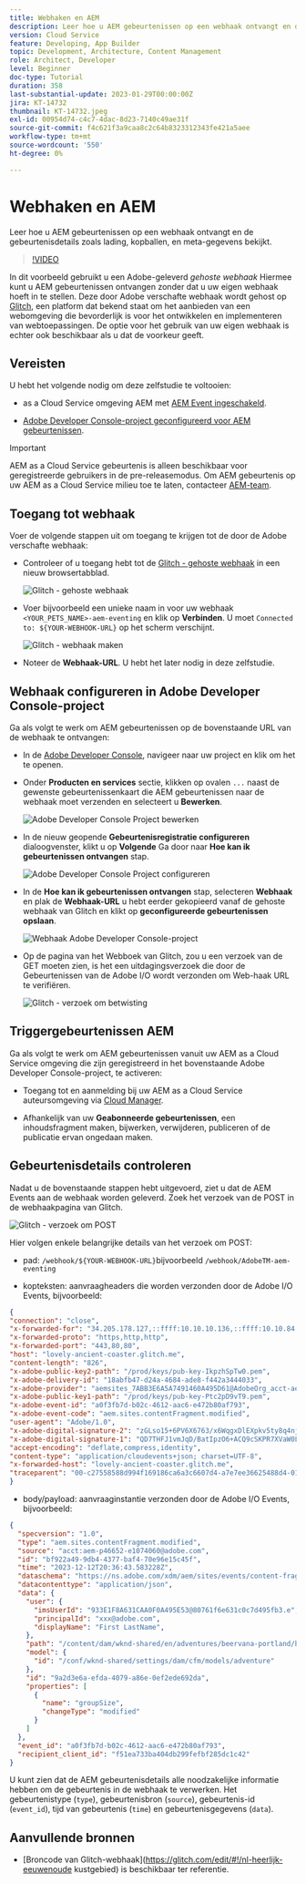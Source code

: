 ```yaml
---
title: Webhaken en AEM
description: Leer hoe u AEM gebeurtenissen op een webhaak ontvangt en de gebeurtenisdetails zoals lading, kopballen, en meta-gegevens bekijkt.
version: Cloud Service
feature: Developing, App Builder
topic: Development, Architecture, Content Management
role: Architect, Developer
level: Beginner
doc-type: Tutorial
duration: 358
last-substantial-update: 2023-01-29T00:00:00Z
jira: KT-14732
thumbnail: KT-14732.jpeg
exl-id: 00954d74-c4c7-4dac-8d23-7140c49ae31f
source-git-commit: f4c621f3a9caa8c2c64b8323312343fe421a5aee
workflow-type: tm+mt
source-wordcount: '550'
ht-degree: 0%

---
```


# Webhaken en AEM

Leer hoe u AEM gebeurtenissen op een webhaak ontvangt en de gebeurtenisdetails zoals lading, kopballen, en meta-gegevens bekijkt.

>[!VIDEO](https://video.tv.adobe.com/v/3427051?quality=12&learn=on)

In dit voorbeeld gebruikt u een Adobe-geleverd _gehoste webhaak_ Hiermee kunt u AEM gebeurtenissen ontvangen zonder dat u uw eigen webhaak hoeft in te stellen. Deze door Adobe verschafte webhaak wordt gehost op [Glitch](https://glitch.com/), een platform dat bekend staat om het aanbieden van een webomgeving die bevorderlijk is voor het ontwikkelen en implementeren van webtoepassingen. De optie voor het gebruik van uw eigen webhaak is echter ook beschikbaar als u dat de voorkeur geeft.

## Vereisten

U hebt het volgende nodig om deze zelfstudie te voltooien:

- as a Cloud Service omgeving AEM met [AEM Event ingeschakeld](https://developer.adobe.com/experience-cloud/experience-manager-apis/guides/events/#enable-aem-events-on-your-aem-cloud-service-environment).

- [Adobe Developer Console-project geconfigureerd voor AEM gebeurtenissen](https://developer.adobe.com/experience-cloud/experience-manager-apis/guides/events/#how-to-subscribe-to-aem-events-in-the-adobe-developer-console).

>[!IMPORTANT]
>
>AEM as a Cloud Service gebeurtenis is alleen beschikbaar voor geregistreerde gebruikers in de pre-releasemodus. Om AEM gebeurtenis op uw AEM as a Cloud Service milieu toe te laten, contacteer [AEM-team](mailto:grp-aem-events@adobe.com).

## Toegang tot webhaak

Voer de volgende stappen uit om toegang te krijgen tot de door de Adobe verschafte webhaak:

- Controleer of u toegang hebt tot de [Glitch - gehoste webhaak](https://lovely-ancient-coaster.glitch.me/) in een nieuw browsertabblad.

  ![Glitch - gehoste webhaak](../assets/examples/webhook/glitch-hosted-webhook.png)

- Voer bijvoorbeeld een unieke naam in voor uw webhaak `<YOUR_PETS_NAME>-aem-eventing` en klik op **Verbinden**. U moet `Connected to: ${YOUR-WEBHOOK-URL}` op het scherm verschijnt.

  ![Glitch - webhaak maken](../assets/examples/webhook/glitch-create-webhook.png)

- Noteer de **Webhaak-URL**. U hebt het later nodig in deze zelfstudie.

## Webhaak configureren in Adobe Developer Console-project

Ga als volgt te werk om AEM gebeurtenissen op de bovenstaande URL van de webhaak te ontvangen:

- In de [Adobe Developer Console](https://developer.adobe.com), navigeer naar uw project en klik om het te openen.

- Onder **Producten en services** sectie, klikken op ovalen `...` naast de gewenste gebeurtenissenkaart die AEM gebeurtenissen naar de webhaak moet verzenden en selecteert u **Bewerken**.

  ![Adobe Developer Console Project bewerken](../assets/examples/webhook/adobe-developer-console-project-edit.png)

- In de nieuw geopende **Gebeurtenisregistratie configureren** dialoogvenster, klikt u op **Volgende** Ga door naar **Hoe kan ik gebeurtenissen ontvangen** stap.

  ![Adobe Developer Console Project configureren](../assets/examples/webhook/adobe-developer-console-project-configure.png)

- In de **Hoe kan ik gebeurtenissen ontvangen** stap, selecteren **Webhaak** en plak de **Webhaak-URL** u hebt eerder gekopieerd vanaf de gehoste webhaak van Glitch en klikt op **geconfigureerde gebeurtenissen opslaan**.

  ![Webhaak Adobe Developer Console-project](../assets/examples/webhook/adobe-developer-console-project-webhook.png)

- Op de pagina van het Webboek van Glitch, zou u een verzoek van de GET moeten zien, is het een uitdagingsverzoek die door de Gebeurtenissen van de Adobe I/O wordt verzonden om Web-haak URL te verifiëren.

  ![Glitch - verzoek om betwisting](../assets/examples/webhook/glitch-challenge-request.png)


## Triggergebeurtenissen AEM

Ga als volgt te werk om AEM gebeurtenissen vanuit uw AEM as a Cloud Service omgeving die zijn geregistreerd in het bovenstaande Adobe Developer Console-project, te activeren:

- Toegang tot en aanmelding bij uw AEM as a Cloud Service auteursomgeving via [Cloud Manager](https://my.cloudmanager.adobe.com/).

- Afhankelijk van uw **Geabonneerde gebeurtenissen**, een inhoudsfragment maken, bijwerken, verwijderen, publiceren of de publicatie ervan ongedaan maken.

## Gebeurtenisdetails controleren

Nadat u de bovenstaande stappen hebt uitgevoerd, ziet u dat de AEM Events aan de webhaak worden geleverd. Zoek het verzoek van de POST in de webhaakpagina van Glitch.

![Glitch - verzoek om POST](../assets/examples/webhook/glitch-post-request.png)

Hier volgen enkele belangrijke details van het verzoek om POST:

- pad: `/webhook/${YOUR-WEBHOOK-URL}`bijvoorbeeld `/webhook/AdobeTM-aem-eventing`

- kopteksten: aanvraagheaders die worden verzonden door de Adobe I/O Events, bijvoorbeeld:

```json
{
"connection": "close",
"x-forwarded-for": "34.205.178.127,::ffff:10.10.10.136,::ffff:10.10.84.114",
"x-forwarded-proto": "https,http,http",
"x-forwarded-port": "443,80,80",
"host": "lovely-ancient-coaster.glitch.me",
"content-length": "826",
"x-adobe-public-key2-path": "/prod/keys/pub-key-IkpzhSpTw0.pem",
"x-adobe-delivery-id": "18abfb47-d24a-4684-ade8-f442a3444033",
"x-adobe-provider": "aemsites_7ABB3E6A5A7491460A495D61@AdobeOrg_acct-aem-p46652-e1074060@adobe.com",
"x-adobe-public-key1-path": "/prod/keys/pub-key-Ptc2pD9vT9.pem",
"x-adobe-event-id": "a0f3fb7d-b02c-4612-aac6-e472b80af793",
"x-adobe-event-code": "aem.sites.contentFragment.modified",
"user-agent": "Adobe/1.0",
"x-adobe-digital-signature-2": "zGLso15+6PV6X6763/x6WqgxDlEXpkv5ty8q4njaq3aUngAI9VCcYonbScEjljRluzjZ05uMJmRfNxwjj60syxEJPuc0dpmMU635gfna7I4T7IaHs496wx4m2E5mvCM+aKbNQ+NPOutyTqI8Ovq29P2P87GIgMlGhAtOaxRVGNc6ksBxc2tCWbrKUhW8hPJ0sHphU499dN4TT32xrZaiRw4akT3M/hYydsA8dcWpJ7S4dpuDS21YyDHAB8s9Dawtr3fyPEyLgZzpwZDfCqQ8gdSCGqKscE4pScwqPkKOYCHDnBvDZVe583jhcZbHGjk7Ncp/FrgQk7avWsk5XlzcuA==",
"x-adobe-digital-signature-1": "QD7THFJ1vmJqD/BatIpzO6+ACQ9cSKPR7XVaW0LI7cN/xs7ucyri6dmkerOPe9EJpjGoqCg8rxWedrIRQB3lgVskChbHH3Ujx5YG0aTQLSd1Lsn5CFbW1U0l0GqId9Cnd6MccrqSznZXcdW1rMFuRk8+gqwabBifSaLbu3r30G5hmqQd72VtiYTE4m23O3jYIMiv62pRP+a+p4NjNj1XG320uRSry+BPniTjDJ6oN/Ng7aUEKML8idZ/ZTqeh/rJSrVO95UryUolFDRwDkRn5zKonbvhSLAeXzaPhvimWUHtldq9M1WTyRMpsBk8BRzaklxlq+woJ2UjYPUIEzjotw==",
"accept-encoding": "deflate,compress,identity",
"content-type": "application/cloudevents+json; charset=UTF-8",
"x-forwarded-host": "lovely-ancient-coaster.glitch.me",
"traceparent": "00-c27558588d994f169186ca6a3c6607d4-a7e7ee36625488d4-01"
}
```

- body/payload: aanvraaginstantie verzonden door de Adobe I/O Events, bijvoorbeeld:

```json
{
  "specversion": "1.0",
  "type": "aem.sites.contentFragment.modified",
  "source": "acct:aem-p46652-e1074060@adobe.com",
  "id": "bf922a49-9db4-4377-baf4-70e96e15c45f",
  "time": "2023-12-12T20:36:43.583228Z",
  "dataschema": "https://ns.adobe.com/xdm/aem/sites/events/content-fragment-modified.json",
  "datacontenttype": "application/json",
  "data": {
    "user": {
      "imsUserId": "933E1F8A631CAA0F0A495E53@80761f6e631c0c7d495fb3.e",
      "principalId": "xxx@adobe.com",
      "displayName": "First LastName",
    },
    "path": "/content/dam/wknd-shared/en/adventures/beervana-portland/beervana-in-portland",
    "model": {
      "id": "/conf/wknd-shared/settings/dam/cfm/models/adventure"
    },
    "id": "9a2d3e6a-efda-4079-a86e-0ef2ede692da",
    "properties": [
      {
        "name": "groupSize",
        "changeType": "modified"
      }
    ]
  },
  "event_id": "a0f3fb7d-b02c-4612-aac6-e472b80af793",
  "recipient_client_id": "f51ea733ba404db299fefbf285dc1c42"
}
```

U kunt zien dat de AEM gebeurtenisdetails alle noodzakelijke informatie hebben om de gebeurtenis in de webhaak te verwerken. Het gebeurtenistype (`type`), gebeurtenisbron (`source`), gebeurtenis-id (`event_id`), tijd van gebeurtenis (`time`) en gebeurtenisgegevens (`data`).

## Aanvullende bronnen

- [Broncode van Glitch-webhaak](https://glitch.com/edit/#!/nl-heerlijk-eeuwenoude kustgebied) is beschikbaar ter referentie.
